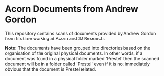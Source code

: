 # Acorn Documents from Andrew Gordon

This repository contains scans of documents provided by Andrew Gordon from his time working at Acorn and SJ Research.

__Note:__
The documents have been grouped into directories based on the organisation of the original physical documents. In other words, if a document was found in a physical folder marked 'Prestel' then the scanned document will be in a folder called 'Prestel' even if it is not immediately obvious that the document is Prestel related.




